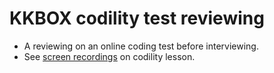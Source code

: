 <!-- --- -->
<!--  title: 'KKBOX_codility_test_reviewing' -->
<!-- --- -->

# **KKBOX codility test reviewing**

* A reviewing on an online coding test before interviewing.
* See [screen recordings](https://github.com/Jimmy1106/Codility_lesson) on codility lesson.
